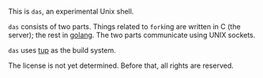 This is `das`, an experimental Unix shell.

`das` consists of two parts.  Things related to `fork`ing are written in C
(the server); the rest in [golang](http://golang.org/).  The two parts
communicate using UNIX sockets.

`das` uses [tup](http://gittup.org/tup/) as the build system.

The license is not yet determined.  Before that, all rights are reserved.
